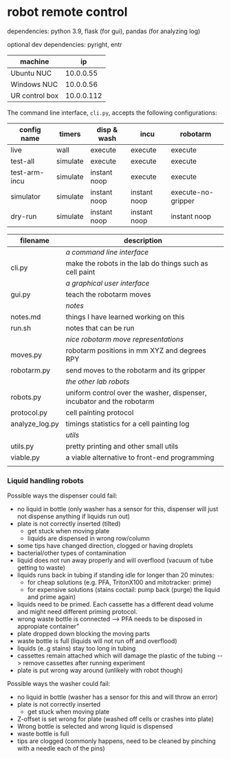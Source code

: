 # robot remote control

dependencies: python 3.9, flask (for gui), pandas (for analyzing log)

optional dev dependencies: pyright, entr

machine        | ip
---            | ---
Ubuntu NUC     | 10.0.0.55
Windows NUC    | 10.0.0.56
UR control box | 10.0.0.112

The command line interface, `cli.py`, accepts the following configurations:

config name   | timers   | disp & wash   | incu         | robotarm
---           | ---      | ---           | ---          | ---
live          | wall     | execute       | execute      | execute
test-all      | simulate | execute       | execute      | execute
test-arm-incu | simulate | instant noop  | execute      | execute
simulator     | simulate | instant noop  | instant noop | execute-no-gripper
dry-run       | simulate | instant noop  | instant noop | instant noop

| filename       | description
| ---            | ---
|                | _a command line interface_
| cli.py         | make the robots in the lab do things such as cell paint
|                | _a graphical user interface_
| gui.py         | teach the robotarm moves
|                | _notes_
| notes.md       | things I have learned working on this
| run.sh         | notes that can be run
|                | _nice robotarm move representations_
| moves.py       | robotarm positions in mm XYZ and degrees RPY
| robotarm.py    | send moves to the robotarm and its gripper
|                | _the other lab robots_
| robots.py      | uniform control over the washer, dispenser, incubator and the robotarm
| protocol.py    | cell painting protocol
| analyze_log.py | timings statistics for a cell painting log
|                | _utils_
| utils.py       | pretty printing and other small utils
| viable.py      | a viable alternative to front-end programming
|                |

### Liquid handling robots

Possible ways the dispenser could fail:
* no liquid in bottle (only washer has a sensor for this, dispenser will just not dispense anything if liquids run out)
* plate is not correctly inserted (tilted)
    * get stuck when moving plate
    * liquids are dispensed in wrong row/column
* some tips have changed direction, clogged or having droplets
* bacterial/other types of contamination
* liquid does not run away properly and will overflood (vacuum of tube getting to waste)
* liquids runs back in tubing if standing idle for longer than 20 minutes:
    * for cheap solutions (e.g. PFA, TritonX100 and mitotracker: prime)
    * for expensive solutions (stains coctail: pump back (purge) the liquid and prime again)
* liquids need to be primed. Each cassette has a different dead volume and might need different priming protocol.
* wrong waste bottle is connected --> PFA needs to be disposed in  appropiate container”
* plate dropped down blocking the moving parts
* waste bottle is full (liquids will not run off and overflood)
* liquids (e..g stains) stay too long in tubing
* cassettes remain attached which will damage the plastic of the tubing --> remove cassettes after running experiment
* plate is put wrong way around (unlikely with robot though)

Possible ways the washer could fail:
* no liquid in bottle (washer has a sensor for this and will throw an error)
* plate is not correctly inserted
    * get stuck when moving plate
* Z-offset is set wrong for plate (washed off cells or crashes into plate)
* Wrong bottle is selected and wrong liquid is dispensed
* waste bottle is full
* tips are clogged (commonly happens, need to be cleaned by pinching with a needle each of the pins)
